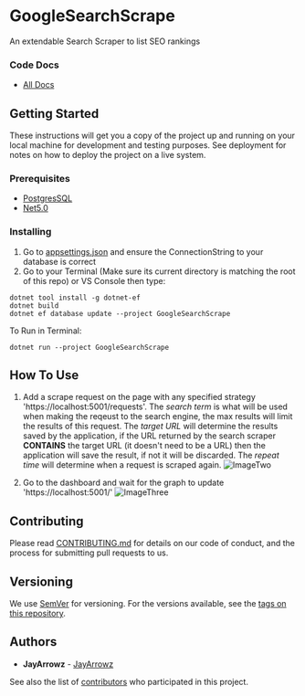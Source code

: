 # GoogleSearchScrape
An extendable Search Scraper to list SEO rankings

### Code Docs
* [All Docs](https://jayarrowz.github.io/GoogleSearchScrape/api)

## Getting Started

These instructions will get you a copy of the project up and running on your local machine for development and testing purposes. See deployment for notes on how to deploy the project on a live system.

### Prerequisites
* [PostgresSQL](https://www.postgresql.org/download/)
* [Net5.0](https://dotnet.microsoft.com/download/dotnet/5.0)

### Installing
1. Go to [appsettings.json](https://github.com/JayArrowz/GoogleSearchScrape/blob/master/GoogleSearchScrape/appsettings.json) and ensure the ConnectionString to your database is correct
2. Go to your Terminal (Make sure its current directory is matching the root of this repo) or VS Console then type:
```
dotnet tool install -g dotnet-ef
dotnet build
dotnet ef database update --project GoogleSearchScrape
```

To Run in Terminal: 
```
dotnet run --project GoogleSearchScrape
```

## How To Use
1. Add a scrape request on the page with any specified strategy 'https://localhost:5001/requests'. The *search term* is what will be used when making the reqeust to the search engine, the max results will limit the results of this request. The *target URL* will determine the results saved by the application, if the URL returned by the search scraper **CONTAINS** the target URL (it doesn't need to be a URL) then the application will save the result, if not it will be discarded. The *repeat time* will determine when a request is scraped again.
![ImageTwo](https://i.imgur.com/0rwJDxI.png)

2. Go to the dashboard and wait for the graph to update 'https://localhost:5001/'
![ImageThree](https://i.imgur.com/UqVszq5.png)

## Contributing

Please read [CONTRIBUTING.md](https://gist.github.com/PurpleBooth/b24679402957c63ec426) for details on our code of conduct, and the process for submitting pull requests to us.

## Versioning

We use [SemVer](http://semver.org/) for versioning. For the versions available, see the [tags on this repository](https://github.com/JayArrowz/GoogleSearchScrape/tags). 

## Authors

* **JayArrowz** - [JayArrowz](https://github.com/JayArrowz)

See also the list of [contributors](https://github.com/JayArrowz/GoogleSearchScrape/contributors) who participated in this project.
